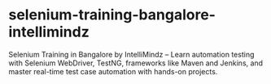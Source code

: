 # selenium-training-bangalore-intellimindz
Selenium Training in Bangalore by IntelliMindz – Learn automation testing with Selenium WebDriver, TestNG, frameworks like Maven and Jenkins, and master real-time test case automation with hands-on projects.
